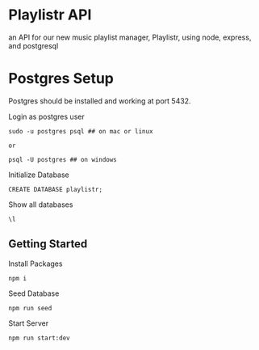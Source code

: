 # Playlistr API
an API for our new music playlist manager, Playlistr, using node, express, and postgresql

# Postgres Setup

Postgres should be installed and working at port 5432.

Login as postgres user

    sudo -u postgres psql ## on mac or linux

    or 

    psql -U postgres ## on windows

Initialize Database

    CREATE DATABASE playlistr;

Show all databases

    \l

## Getting Started
Install Packages

    npm i

Seed Database

    npm run seed    
    
Start Server

    npm run start:dev
